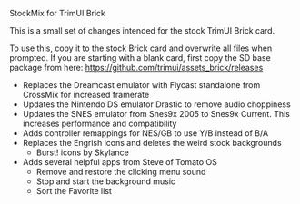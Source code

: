 StockMix for TrimUI Brick

This is a small set of changes intended for the stock TrimUI Brick card.

To use this, copy it to the stock Brick card and overwrite all files when prompted.
If you are starting with a blank card, first copy the SD base package from here:
https://github.com/trimui/assets_brick/releases

- Replaces the Dreamcast emulator with Flycast standalone from CrossMix for increased framerate
- Updates the Nintendo DS emulator Drastic to remove audio choppiness
- Updates the SNES emulator from Snes9x 2005 to Snes9x Current. This increases performance and compatibility
- Adds controller remappings for NES/GB to use Y/B instead of B/A
- Replaces the Engrish icons and deletes the weird stock backgrounds
	- Burst! icons by Skylance
- Adds several helpful apps from Steve of Tomato OS
	- Remove and restore the clicking menu sound
	- Stop and start the background music
	- Sort the Favorite list
